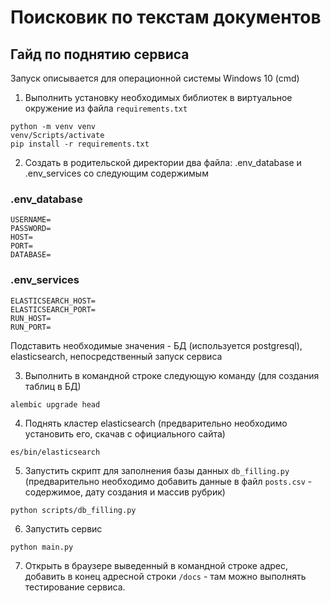 # Поисковик по текстам документов
## Гайд по поднятию сервиса
Запуск описывается для операционной системы Windows 10 (cmd)
1) Выполнить установку необходимых библиотек в виртуальное окружение из файла `requirements.txt`
```
python -m venv venv
venv/Scripts/activate
pip install -r requirements.txt
```

2) Создать в родительской директории два файла: .env_database и .env_services со следующим содержимым
### .env_database
```
USERNAME=
PASSWORD=
HOST=
PORT=
DATABASE=
```

### .env_services
```
ELASTICSEARCH_HOST=
ELASTICSEARCH_PORT=
RUN_HOST=
RUN_PORT=
```
Подставить необходимые значения - БД (используется postgresql), elasticsearch, непосредственный запуск сервиса

3) Выполнить в командной строке следующую команду (для создания таблиц в БД)
```
alembic upgrade head
```

4) Поднять кластер elasticsearch (предварительно необходимо установить его, скачав с официального сайта)
```
es/bin/elasticsearch
```
5) Запустить скрипт для заполнения базы данных `db_filling.py` (предварительно необходимо добавить данные в файл `posts.csv` - содержимое, дату создания и массив рубрик)
```
python scripts/db_filling.py
```
6) Запустить сервис
```
python main.py
```
7) Открыть в браузере выведенный в командной строке адрес, добавить в конец адресной строки `/docs` - там можно выполнять тестирование сервиса.
